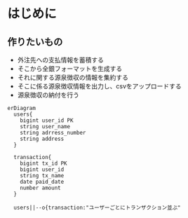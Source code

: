 # はじめに

## 作りたいもの

- 外注先への支払情報を蓄積する
- そこから全銀フォーマットを生成する
- それに関する源泉徴収の情報を集約する
- そこに係る源泉徴収情報を出力し、csvをアップロードする
- 源泉徴収の納付を行う

```mermaid
erDiagram
  users{
    bigint user_id PK
    string user_name
    string adrress_number
    string address
  }

  transaction{
    bigint tx_id PK
    bigint user_id
    string tx_name
    date paid_date
    number amount
  }

  users||--o{transaction:"ユーザーごとにトランザクション並ぶ"
```
